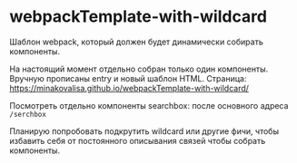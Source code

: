 # webpackTemplate-with-wildcard
Шаблон webpack, который должен будет динамически собирать компоненты.

На настоящий момент отдельно собран только один компоненты. Вручную прописаны entry и новый шаблон HTML.
Страница: https://minakovalisa.github.io/webpackTemplate-with-wildcard/

Посмотреть отдельно компоненты searchbox: после основного адреса `/serchbox`

Планирую попробовать подкрутить wildcard или другие фичи, чтобы избавить себя от постоянного описывания связей чтобы собрать компоненты.
